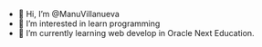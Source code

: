 - 👋 Hi, I’m @ManuVillanueva
- 👀 I’m interested in learn programming 
- 🌱 I’m currently learning web develop in Oracle Next Education.
<!---
ManuVillanueva/ManuVillanueva is a ✨ special ✨ repository because its `README.md` (this file) appears on your GitHub profile.
You can click the Preview link to take a look at your changes.
--->
